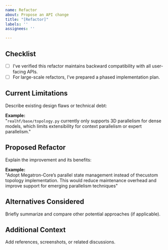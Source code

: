```yaml
---
name: Refactor
about: Propose an API change
title: "[Refactor]"
labels: ''
assignees: ''

---
```


## Checklist  

- [ ] I’ve verified this refactor maintains backward compatibility with all user-facing APIs.  
- [ ] For large-scale refactors, I’ve prepared a phased implementation plan.  

## Current Limitations  

Describe existing design flaws or technical debt:  

**Example:**  
"`realhf/base/topology.py` currently only supports 3D parallelism for dense models, which limits extensibility for context parallelism or expert parallelism."  

## Proposed Refactor  

Explain the improvement and its benefits:  

**Example:**  
"Adopt Megatron-Core’s parallel state management instead of thecustom topology implementation. This would reduce maintenance overhead and improve support for emerging parallelism techniques"  

## Alternatives Considered  

Briefly summarize and compare other potential approaches (if applicable).  

## Additional Context  

Add references, screenshots, or related discussions.
